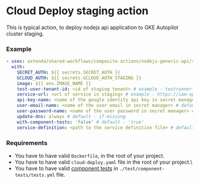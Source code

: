 # Cloud Deploy staging action

This is typical action, to deploy nodejs api application to GKE Autopilot cluster staging.

### Example

```yaml
- uses: extenda/shared-workflows/composite-actions/nodejs-generic-api/staging-deploy@master
  with:
    SECRET_AUTH: ${{ secrets.SECRET_AUTH }}
    GCLOUD_AUTH: ${{ secrets.GCLOUD_AUTH_STAGING }}
    image: ${{ env.IMAGE_NAME }}
    test-user-tenant-id: <id of staging tenant> # example - testrunner-3z05y
    service-url: <url of service in staging> # example - https://iam-api.retailsvc.dev
    api-key-name: <name of the google identity api key in secret manager> # default - iam-test-api-key
    user-email-name: <name of the user email in secret manager> # default - iam-test-token-email
    user-password-name: <name of the user password in secret manager> # default - iam-test-token-password
    update-dns: always # default - if-missing
    with-component-tests: 'false' # default - 'true'
    service-definition: <path to the service definition file> # default - cloud-deploy.yaml
```

### Requirements

- You have to have valid `Dockerfile`, in the root of your project.
- You have to have valid `cloud-deploy.yaml` file in the root of your project.\
- You have to have valid [component tests](https://github.com/extenda/actions/tree/master/component-tests) in `./test/component-tests/tests.yml` file.
